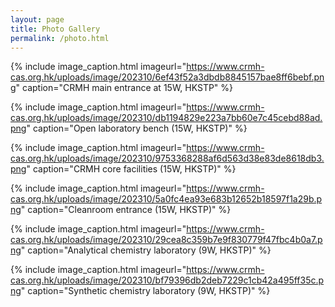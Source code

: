 ```yaml
---
layout: page
title: Photo Gallery
permalink: /photo.html
---
```




{% include image_caption.html imageurl="https://www.crmh-cas.org.hk/uploads/image/202310/6ef43f52a3dbdb8845157bae8ff6bebf.png" caption="CRMH main entrance at 15W, HKSTP" %}

{% include image_caption.html imageurl="https://www.crmh-cas.org.hk/uploads/image/202310/db1194829e223a7bb60e7c45cebd88ad.png" caption="Open laboratory bench (15W, HKSTP)" %}

{% include image_caption.html imageurl="https://www.crmh-cas.org.hk/uploads/image/202310/9753368288af6d563d38e83de8618db3.png" caption="CRMH core facilities (15W, HKSTP)" %}

{% include image_caption.html imageurl="https://www.crmh-cas.org.hk/uploads/image/202310/5a0fc4ea93e683b12652b18597f1a29b.png" caption="Cleanroom entrance (15W, HKSTP)" %}

{% include image_caption.html imageurl="https://www.crmh-cas.org.hk/uploads/image/202310/29cea8c359b7e9f830779f47fbc4b0a7.png" caption="Analytical chemistry laboratory (9W, HKSTP)" %}

{% include image_caption.html imageurl="https://www.crmh-cas.org.hk/uploads/image/202310/bf79396db2deb7229c1cb42a495ff35c.png" caption="Synthetic chemistry laboratory (9W, HKSTP)" %}
